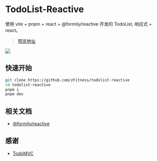 # TodoList-Reactive

使用 vite + pnpm + react + @formily/reactive 开发的 TodoList, 响应式 + react。

>[预览地址](https://zfitness.github.io/todolist-reactive/) 

![](https://image.zmblog.wang/picbed/20220801144559.png)

## 快速开始
```bash
git clone https://github.com/zFitness/todolist-reactive
cd todolist-reactive
pnpm i
pnpm dev

```

## 相关文档
* [@formily/reactive](https://reactive.formilyjs.org/)


## 感谢
* [TodoMVC](https://github.com/tastejs/todomvc)

